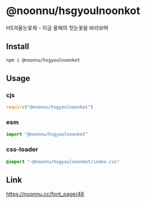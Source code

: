 # @noonnu/hsgyoulnoonkot
HS겨울눈꽃체 - 지금 올해의 첫눈꽃을 바라보며

## Install
```sh
npm i @noonnu/hsgyoulnoonkot
```
## Usage
### cjs
```js
require("@noonnu/hsgyoulnoonkot")
```
### esm
```js
import "@noonnu/hsgyoulnoonkot"
```
### css-loader
```css
@import "~@noonnu/hsgyoulnoonkot/index.css"
```

## Link
https://noonnu.cc/font_page/48